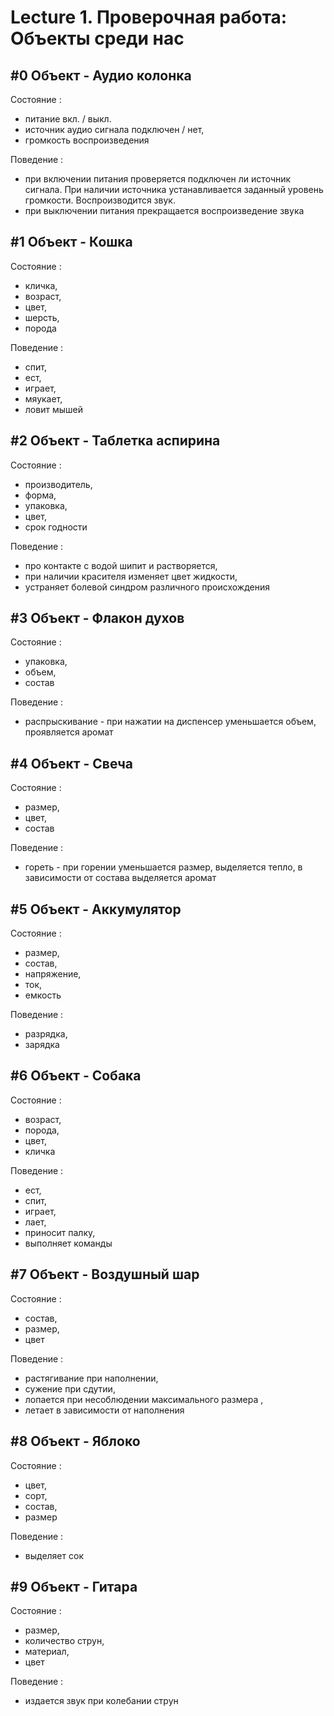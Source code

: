 # Lecture 1. Проверочная работа: Объекты среди нас

## #0 Объект - Аудио колонка
Состояние :
  - питание вкл. / выкл.
  - источник аудио сигнала подключен / нет,
  - громкость воспроизведения

Поведение : 
- при включении питания проверяется подключен ли источник сигнала. При наличии источника устанавливается заданный уровень громкости. Воспроизводится звук.
- при выключении питания прекращается воспроизведение звука


## #1 Объект - Кошка
Состояние : 
  - кличка,
  - возраст,
  - цвет,
  - шерсть,
  - порода

Поведение :
  - спит,
  - ест,
  - играет,
  - мяукает,
  - ловит мышей


## #2 Объект - Таблетка аспирина
Состояние :
  - производитель,
  - форма,
  - упаковка,
  - цвет,
  - срок годности

Поведение : 
  - про контакте с водой шипит и растворяется,
  - при наличии красителя изменяет цвет жидкости,
  - устраняет болевой синдром различного происхождения


## #3 Объект - Флакон духов
Состояние : 
  - упаковка,
  - объем,
  - состав

Поведение : 
  - распрыскивание - при нажатии на диспенсер уменьшается объем, проявляется аромат 


## #4 Объект - Свеча
Состояние :
  - размер,
  - цвет,
  - состав

Поведение : 
  - гореть - при горении уменьшается размер, выделяется тепло, в зависимости от состава выделяется аромат


## #5 Объект - Аккумулятор
Состояние :
  - размер,
  - состав,
  - напряжение,
  - ток,
  - емкость

Поведение : 
  - разрядка,
  - зарядка


## #6 Объект - Собака
Состояние :
  - возраст,
  - порода,
  - цвет,
  - кличка

Поведение : 
  - ест,
  - спит,
  - играет,
  - лает,
  - приносит палку,
  - выполняет команды


## #7 Объект - Воздушный шар
Состояние :
  - состав,
  - размер,
  - цвет

Поведение : 
  - растягивание при наполнении,
  - сужение при сдутии,
  - лопается при несоблюдении максимального размера ,
  - летает в зависимости от наполнения 


## #8 Объект - Яблоко 
Состояние :
  - цвет,
  - сорт,
  - состав,
  - размер

Поведение : 
  - выделяет сок

## #9 Объект - Гитара
Состояние :
  - размер,
  - количество струн,
  - материал,
  - цвет

Поведение : 
  - издается звук при колебании струн
